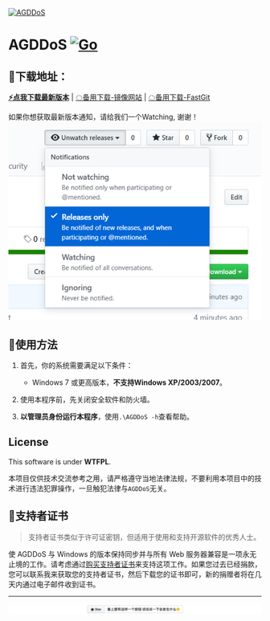 [![AGDDoS](https://socialify.git.ci/AGDDoS/AGDDoS/image?description=1&forks=1&issues=1&language=1&logo=https%3A%2F%2Favatars.githubusercontent.com%2Fu%2F63779340&name=1&owner=1&pattern=Circuit%20Board&pulls=1&stargazers=1&theme=Light&cache=600)](https://github.com/AGDDoS/AGDDoS)
# AGDDoS [![Go](https://github.com/AGDDoS/AGDDoS/actions/workflows/go.yml/badge.svg)](https://github.com/AGDDoS/AGDDoS/actions/workflows/go.yml)

## 🎈下载地址：
**[⚡️点我下载最新版本](https://github.com/AGDDoS/AGDDoS/releases/)** | [☁备用下载-镜像网站] | [☁备用下载-FastGit]

如果你想获取最新版本通知，请给我们一个Watching, 谢谢！
![](img/watch_release.png)


## 🔨使用方法

1. 首先，你的系统需要满足以下条件：

    * Windows 7 或更高版本，**不支持Windows XP/2003/2007**。

2. 使用本程序前，先关闭安全软件和防火墙。

3. **以管理员身份运行本程序**，使用`.\AGDDoS -h`查看帮助。

## License
This software is under **WTFPL**.

本项目仅供技术交流参考之用，请严格遵守当地法律法规，不要利用本项目中的技术进行违法犯罪操作，一旦触犯法律与`AGDDoS`无关。

## 📄支持者证书

> 支持者证书类似于许可证密钥，但适用于使用和支持开源软件的优秀人士。

使 AGDDoS 与 Windows 的版本保持同步并与所有 Web 服务器兼容是一项永无止境的工作。请考虑通过[购买支持者证书]来支持这项工作。如果您过去已经捐款，您可以联系我来获取您的支持者证书，然后下载您的证书即可，新的捐赠者将在几天内通过电子邮件收到证书。

---

[![](img/give_a_star.png)](https://github.com/AGDDoS/AGDDoS)



[☁备用下载-镜像网站]: https://index.pig2333.workers.dev/AGDDoS/AGDDoS/releases/
[☁备用下载-FastGit]: https://hub.fastgit.xyz/AGDDoS/AGDDoS/releases/
[购买支持者证书]: https://afdian.net/@xiaozhu2021
